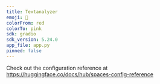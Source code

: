 ```yaml
---
title: Textanalyzer
emoji: 🏃
colorFrom: red
colorTo: pink
sdk: gradio
sdk_version: 5.24.0
app_file: app.py
pinned: false
---
```


Check out the configuration reference at https://huggingface.co/docs/hub/spaces-config-reference
